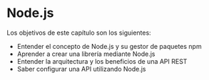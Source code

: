 # Node.js
Los objetivos de este capítulo son los siguientes:
- Entender el concepto de Node.js y su gestor de paquetes npm
- Aprender a crear una librería mediante Node.js
- Entender la arquitectura y los beneficios de una API REST
- Saber configurar una API utilizando Node.js
